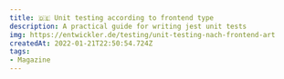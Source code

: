 ```yaml
---
title: 🇩🇪 Unit testing according to frontend type
description: A practical guide for writing jest unit tests
img: https://entwickler.de/testing/unit-testing-nach-frontend-art
createdAt: 2022-01-21T22:50:54.724Z
tags:
- Magazine
---
```

